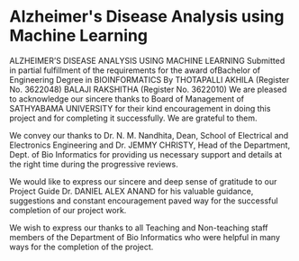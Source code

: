 # Alzheimer's Disease Analysis using Machine Learning 
ALZHEIMER’S DISEASE ANALYSIS USING MACHINE LEARNING Submitted in partial fulfillment of the requirements for the award ofBachelor of Engineering Degree in
BIOINFORMATICS 
By
THOTAPALLI AKHILA (Register No. 3622048)
BALAJI RAKSHITHA (Register No. 3622010)
We are pleased to acknowledge our sincere thanks to Board of Management of
SATHYABAMA UNIVERSITY for their kind encouragement in doing this project and for
completing it successfully. We are grateful to them.

We convey our thanks to Dr. N. M. Nandhita, Dean, School of Electrical and
Electronics Engineering and Dr. JEMMY CHRISTY, Head of the Department, Dept.
of Bio Informatics for providing us necessary support and details at the right time
during the progressive reviews.

We would like to express our sincere and deep sense of gratitude to our Project
Guide Dr. DANIEL ALEX ANAND for his valuable guidance, suggestions and constant
encouragement paved way for the successful completion of our project work.

We wish to express our thanks to all Teaching and Non-teaching staff members
of the Department of Bio Informatics who were helpful in many ways for the completion
of the project.
